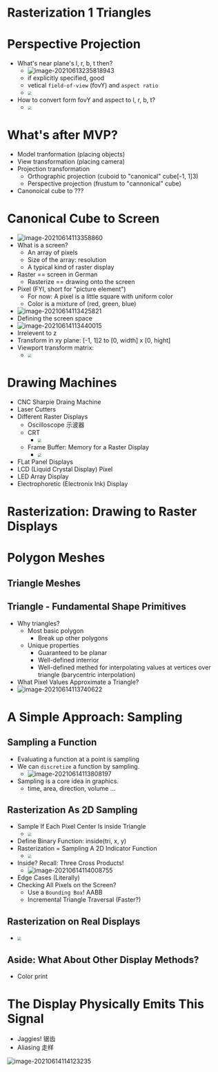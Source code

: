 # Rasterization 1 Triangles

# Perspective Projection
* What's near plane's l, r, b, t then?
  * ![image-20210613235818943](Media/%E5%85%89%E6%A0%85%E5%8C%96_%E4%B8%89%E8%A7%92%E5%BD%A2%E7%9A%84%E7%A6%BB%E6%95%A3%E5%8C%96/image-20210613235818943.png)
  * if explicitly specified, good
  * vetical `field-of-view` (fovY) and `aspect ratio`
  * <img src="Media/光栅化_三角形的离散化/2020-09-26-23-12-20.png" style="zoom:50%;" /> 
* How to convert form fovY and aspect to l, r, b, t?
  * <img src="Media/光栅化_三角形的离散化/2020-09-26-23-14-25.png" style="zoom:50%;" />

# What's after MVP?
* Model tranformation (placing objects)
* View transformation (placing camera)
* Projection transformation
  * Orthographic projection (cuboid to "canonical" cube[-1, 1]3)
  * Perspective projection (frustum to "cannonical" cube)
* Canonoical cube to ???

# Canonical Cube to Screen
* ![image-20210614113358860](Media/%E5%85%89%E6%A0%85%E5%8C%96_%E4%B8%89%E8%A7%92%E5%BD%A2%E7%9A%84%E7%A6%BB%E6%95%A3%E5%8C%96/image-20210614113358860.png)
* What is a screen?
  * An array of pixels
  * Size of the array: resolution
  * A typical kind of raster display
* Raster == screen in German
  * Rasterize == drawing onto the screen
* Pixel (FYI, short for "picture element")
  * For now: A pixel is a little square with uniform color
  * Color is a mixture of (red, green, blue)
* ![image-20210614113425821](Media/%E5%85%89%E6%A0%85%E5%8C%96_%E4%B8%89%E8%A7%92%E5%BD%A2%E7%9A%84%E7%A6%BB%E6%95%A3%E5%8C%96/image-20210614113425821.png)
* Defining the screen space
* ![image-20210614113440015](Media/%E5%85%89%E6%A0%85%E5%8C%96_%E4%B8%89%E8%A7%92%E5%BD%A2%E7%9A%84%E7%A6%BB%E6%95%A3%E5%8C%96/image-20210614113440015.png)
* Irrelevent to z
* Transform in xy plane: [-1, 1]2 to [0, width] x [0, hight]
* Viewport transform matrix:
  * <img src="Media/光栅化_三角形的离散化/2020-09-26-23-31-02.png" style="zoom:50%;" />

# Drawing Machines
* CNC Sharpie Draing Machine
* Laser Cutters
* Different Raster Displays
  * Oscilloscope 示波器
  * CRT
    * <img src="Media/光栅化_三角形的离散化/2020-09-26-23-41-25.png" style="zoom:50%;" />
  * Frame Buffer: Memory for a Raster Display
    * <img src="Media/光栅化_三角形的离散化/2020-09-26-23-41-41.png" style="zoom:50%;" />
* FLat Panel Displays 
* LCD (Liquid Crystal Display) Pixel
* LED Array Display
* Electrophoretic (Electronix Ink) Display



# Rasterization: Drawing to  Raster Displays



# Polygon Meshes
## Triangle Meshes
## Triangle - Fundamental Shape Primitives
* Why triangles?
  * Most basic polygon
    * Break up other polygons
  * Unique properties
    * Guaranteed to be planar
    * Well-defined interrior
    * Well-defined methed for interpolating values at vertices over triangle (barycentric interpolation)
* What Pixel Values Approximate a Triangle?
* ![image-20210614113740622](Media/%E5%85%89%E6%A0%85%E5%8C%96_%E4%B8%89%E8%A7%92%E5%BD%A2%E7%9A%84%E7%A6%BB%E6%95%A3%E5%8C%96/image-20210614113740622.png)

# A Simple Approach: Sampling
## Sampling a Function
* Evaluating a function at a point is sampling
* We can `discretize` a function by sampling.
  * ![image-20210614113808197](Media/%E5%85%89%E6%A0%85%E5%8C%96_%E4%B8%89%E8%A7%92%E5%BD%A2%E7%9A%84%E7%A6%BB%E6%95%A3%E5%8C%96/image-20210614113808197.png)
* Sampling is a core idea in graphics.
  * time, area, direction, volume ...

## Rasterization As 2D Sampling
* Sample If Each Pixel Center Is inside Triangle
  * <img src="Media/光栅化_三角形的离散化/2020-09-26-23-58-59.png" style="zoom:50%;" />
* Define Binary Function: inside(tri, x, y)
* Rasterization = Sampling A 2D Indicator Function
  * <img src="Media/光栅化_三角形的离散化/2020-09-26-23-59-47.png" style="zoom:50%;" />
* Inside? Recall: Three Cross Products!
  * ![image-20210614114008755](Media/%E5%85%89%E6%A0%85%E5%8C%96_%E4%B8%89%E8%A7%92%E5%BD%A2%E7%9A%84%E7%A6%BB%E6%95%A3%E5%8C%96/image-20210614114008755.png)
* Edge Cases (Literally)
* Checking All Pixels on the Screen?
  * Use a `Bounding Box`! AABB
  * Incremental Triangle Traversal (Faster?)

## Rasterization on Real Displays
* <img src="Media/光栅化_三角形的离散化/2020-09-27-00-10-19.png" style="zoom:50%;" />

## Aside: What About Other Display Methods?
* Color print

# The Display Physically Emits This Signal
* Jaggies! 锯齿
* Aliasing 走样

![image-20210614114123235](Media/%E5%85%89%E6%A0%85%E5%8C%96_%E4%B8%89%E8%A7%92%E5%BD%A2%E7%9A%84%E7%A6%BB%E6%95%A3%E5%8C%96/image-20210614114123235.png)
